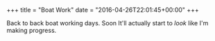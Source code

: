 +++
title = "Boat Work"
date = "2016-04-26T22:01:45+00:00"
+++

Back to back boat working days. Soon It'll actually start to <em>look</em> like I'm making progress.
			